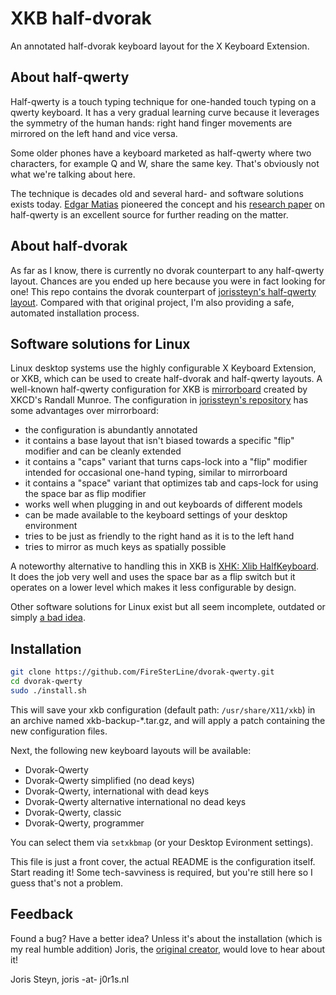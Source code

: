 XKB half-dvorak
===============

An annotated half-dvorak keyboard layout for the X Keyboard Extension.

About half-qwerty
-----------------

Half-qwerty is a touch typing technique for one-handed touch typing on
a qwerty keyboard. It has a very gradual learning curve because it
leverages the symmetry of the human hands: right hand finger movements
are mirrored on the left hand and vice versa.

Some older phones have a keyboard marketed as half-qwerty where two
characters, for example Q and W, share the same key. That's obviously
not what we're talking about here.

The technique is decades old and several hard- and software solutions
exists today. [Edgar Matias](https://en.wikipedia.org/wiki/Edgar_Matias)
pioneered the concept and his
[research paper](http://edgarmatias.com/papers/hci96/) on half-qwerty
is an excellent source for further reading on the matter.

About **half-dvorak**
-----------------

As far as I know, there is currently no dvorak counterpart to any half-qwerty layout.
Chances are you ended up here because you were in fact looking for one!
This repo contains the dvorak counterpart of [jorissteyn's half-qwerty layout](https://github.com/jorissteyn/xkb-halfqwerty/).
Compared with that original project, I'm also providing a safe, automated installation process.

Software solutions for Linux
----------------------------

Linux desktop systems use the highly configurable X Keyboard
Extension, or XKB, which can be used to create half-dvorak and half-qwerty layouts.
A well-known half-qwerty configuration for XKB is
[mirrorboard](https://blog.xkcd.com/2007/08/14/mirrorboard-a-one-handed-keyboard-layout-for-the-lazy/)
created by XKCD's Randall Munroe.
The configuration in [jorissteyn's repository](https://github.com/jorissteyn/xkb-halfqwerty/blob/master/halfqwerty.xkb) has some advantages over mirrorboard:

 - the configuration is abundantly annotated
 - it contains a base layout that isn't biased towards a specific
   "flip" modifier and can be cleanly extended
 - it contains a "caps" variant that turns caps-lock into a "flip"
   modifier intended for occasional one-hand typing, similar to
   mirrorboard
 - it contains a "space" variant that optimizes tab and caps-lock for
   using the space bar as flip modifier
 - works well when plugging in and out keyboards of different models
 - can be made available to the keyboard settings of your desktop
   environment
 - tries to be just as friendly to the right hand as it is to the left
   hand
 - tries to mirror as much keys as spatially possible

A noteworthy alternative to handling this in XKB is
[XHK: Xlib HalfKeyboard](https://github.com/kbingham/xhk). It does the
job very well and uses the space bar as a flip switch but it operates on
a lower level which makes it less configurable by design.

Other software solutions for Linux exist but all seem incomplete,
outdated or simply [a bad idea](http://repetae.net/computer/hk/).

Installation
------

```bash
git clone https://github.com/FireSterLine/dvorak-qwerty.git
cd dvorak-qwerty
sudo ./install.sh
```

This will save your xkb configuration (default path: `/usr/share/X11/xkb`) in an archive named xkb-backup-\*.tar.gz, and will apply a patch containing the new configuration files.

Next, the following new keyboard layouts will be available:


+ Dvorak-Qwerty
+ Dvorak-Qwerty simplified (no dead keys)
+ Dvorak-Qwerty, international with dead keys
+ Dvorak-Qwerty alternative international no dead keys
+ Dvorak-Qwerty, classic
+ Dvorak-Qwerty, programmer

You can select them via `setxkbmap` (or your Desktop Evironment settings).

This file is just a front cover, the actual README is the
configuration itself. Start reading it! Some tech-savviness is
required, but you're still here so I guess that's not a problem.


Feedback
--------

Found a bug? Have a better idea?
Unless it's about the installation (which is my real humble addition)
Joris, the [original creator](https://github.com/jorissteyn/xkb-halfqwerty/), would love to hear about it!

Joris Steyn, joris -at- j0r1s.nl

